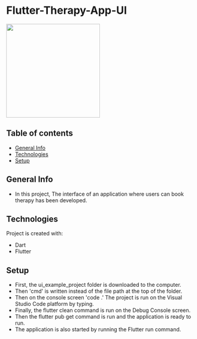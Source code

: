 # Flutter-Therapy-App-UI
<img src="https://user-images.githubusercontent.com/43846785/184098862-76df87bf-f259-4b8d-82ad-206f08ecdd14.png" width="250">

## Table of contents
* [General Info](#general-info)
* [Technologies](#technologies)
* [Setup](#setup)

## General Info
* In this project, The interface of an application where users can book therapy has been developed.

## Technologies
 Project is created with:
* Dart
* Flutter

## Setup
* First, the ui_example_project folder is downloaded to the computer.
* Then 'cmd' is written instead of the file path at the top of the folder.
* Then on the console screen 'code .' The project is run on the Visual Studio Code platform by typing.
* Finally, the flutter clean command is run on the Debug Console screen.
* Then the flutter pub get command is run and the application is ready to run.
* The application is also started by running the Flutter run command.
